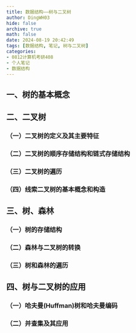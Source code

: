 ```yaml
---
title: 数据结构——树与二叉树
author: DingWH03
hide: false
archive: true
math: false
date: 2024-08-19 20:42:49
tags: [数据结构, 笔记, 树与二叉树]
categories: 
- 0812计算机考研408
- 个人笔记
- 数据结构
---
```


## 一、树的基本概念

## 二、二叉树

### （一）二叉树的定义及其主要特征

### （二）二叉树的顺序存储结构和链式存储结构

### （三）二叉树的遍历

### （四）线索二叉树的基本概念和构造

## 三、树、森林

### （一）树的存储结构

### （二）森林与二叉树的转换

### （三）树和森林的遍历

## 四、树与二叉树的应用

### （一）哈夫曼(Huffman)树和哈夫曼编码

### （二）并查集及其应用
